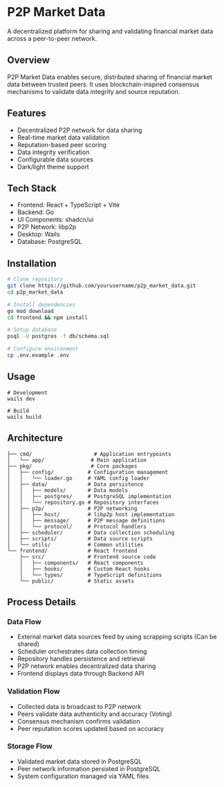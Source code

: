 # P2P Market Data

A decentralized platform for sharing and validating financial market data across a peer-to-peer network.

## Overview

P2P Market Data enables secure, distributed sharing of financial market data between trusted peers. It uses blockchain-inspired consensus mechanisms to validate data integrity and source reputation.

## Features

- Decentralized P2P network for data sharing
- Real-time market data validation
- Reputation-based peer scoring
- Data integrity verification
- Configurable data sources
- Dark/light theme support

## Tech Stack

- Frontend: React + TypeScript + Vite
- Backend: Go
- UI Components: shadcn/ui
- P2P Network: libp2p
- Desktop: Wails
- Database: PostgreSQL

## Installation

```bash
# Clone repository
git clone https://github.com/yourusername/p2p_market_data.git
cd p2p_market_data

# Install dependencies
go mod download
cd frontend && npm install

# Setup database
psql -U postgres -f db/schema.sql

# Configure environment
cp .env.example .env
```

## Usage

```
# Development
wails dev

# Build
wails build
```

## Architecture

```plaintext
├── cmd/                    # Application entrypoints
│   └── app/               # Main application
├── pkg/                   # Core packages
│   ├── config/           # Configuration management 
│   │   └── loader.go     # YAML config loader
│   ├── data/             # Data persistence
│   │   ├── models/       # Data models
│   │   ├── postgres/     # PostgreSQL implementation
│   │   └── repository.go # Repository interfaces
│   ├── p2p/              # P2P networking
│   │   ├── host/         # libp2p host implementation
│   │   ├── message/      # P2P message definitions
│   │   └── protocol/     # Protocol handlers
│   ├── scheduler/        # Data collection scheduling
│   ├── scripts/          # Data source scripts
│   └── utils/            # Common utilities
└── frontend/             # React frontend
    ├── src/              # Frontend source code
    │   ├── components/   # React components
    │   ├── hooks/        # Custom React hooks
    │   └── types/        # TypeScript definitions
    └── public/           # Static assets
```

## Process Details

### Data Flow
- External market data sources feed by using scrapping scripts (Can be shared)
- Scheduler orchestrates data collection timing
- Repository handles persistence and retrieval
- P2P network enables decentralized data sharing
- Frontend displays data through Backend API

### Validation Flow
- Collected data is broadcast to P2P network
- Peers validate data authenticity and accuracy (Voting)
- Consensus mechanism confirms validation
- Peer reputation scores updated based on accuracy

### Storage Flow
- Validated market data stored in PostgreSQL
- Peer network information persisted in PostgreSQL
- System configuration managed via YAML files
